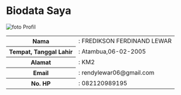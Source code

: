 <!DOCTYPE html>
<html lang="id">
<head>
    <meta charset="UTF-8">
    <meta name="viewport" content="width=device-width, initial-scale=1.0">
    <title>by Rendy Lewar</title>
    <link rel="stylesheet" href="style.css">
</head>
<body>
    <div class="container">
        <h1>Biodata Saya</h1>
        <div class="profile">
            <img src="\Users\User\Downloads\foto.jpeg" alt="foto Profil">
            <table>
                <tr>
                    <th>Nama</th>
                    <td>: FREDIKSON FERDINAND LEWAR</td>
                </tr>
                <tr>
                    <th>Tempat, Tanggal Lahir</th>
                    <td>: Atambua,06-02-2005</td>
                </tr>
                <tr>
                    <th>Alamat</th>
                    <td>: KM2 </td>
                </tr>
                <tr>
                    <th>Email</th>
                    <td>: rendylewar06@gmail.com</td>
                </tr>
                <tr>
                    <th>No. HP</th>
                    <td>: 082120989195</td>
                </tr>
            </table>
        </div>
    </div>
</body>
</html>
